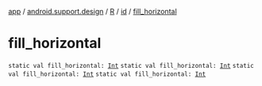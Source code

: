 [app](../../../index.md) / [android.support.design](../../index.md) / [R](../index.md) / [id](index.md) / [fill_horizontal](.)

# fill_horizontal

`static val fill_horizontal: `[`Int`](https://kotlinlang.org/api/latest/jvm/stdlib/kotlin/-int/index.html)
`static val fill_horizontal: `[`Int`](https://kotlinlang.org/api/latest/jvm/stdlib/kotlin/-int/index.html)
`static val fill_horizontal: `[`Int`](https://kotlinlang.org/api/latest/jvm/stdlib/kotlin/-int/index.html)
`static val fill_horizontal: `[`Int`](https://kotlinlang.org/api/latest/jvm/stdlib/kotlin/-int/index.html)